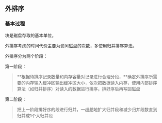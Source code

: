 ## 外排序

### 基本过程

块是磁盘存取的基本单位。

外排序考虑的时间代价主要为访问磁盘的次数，多使用归并排序算法。

外排序分为两个阶段：

第一阶段：

> **根据待排序记录数量和内存容量对记录进行合理分段，**确定外排序所需要的内存输入缓冲区输出缓冲区大小，依次把数据读入内存，使用内部排序算法（如归并排序）对读入的数据进行排序，排好序后再写回磁盘

第二阶段：

> 把上一阶段排好序的段进行归并，一趟趟地扩大归并段和减少归并段数直到归并成1个大归并段



